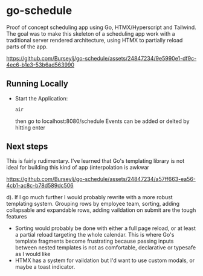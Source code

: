 # go-schedule
Proof of concept scheduling app using Go, HTMX/Hyperscript and Tailwind. The goal was to make this skeleton of a scheduling app work with a traditional server rendered architecture, using HTMX to partially reload parts of the app.

https://github.com/Burseylj/go-schedule/assets/24847234/9e5990e1-df9c-4ec6-b1e3-53b6ad563990

## Running Locally

- Start the Application:
  ```bash
  air
  ```

  then go to localhost:8080/schedule
  Events can be added or delted by hitting enter
  

## Next steps
This is fairly rudimentary. I've learned that Go's templating library is not ideal for building this kind of app (interpolation is awkwar

https://github.com/Burseylj/go-schedule/assets/24847234/a57ff663-ea56-4cb1-ac8c-b78d589dc506

d). If I go much further I would probably rewrite with a more robust templating system. Grouping rows by employee team, sorting, adding collapsable and expandable rows, adding vaildation on submit are the tough features
 - Sorting would probably be done with either a full page reload, or at least a partial reload targeting the whole calendar. This is where Go's template fragments become frustrating because passing inputs between nested templates is not as comfortable, declarative or typesafe as I would like
 - HTMX has a system for vaildation but I'd want to use custom modals, or maybe a toast indicator.




